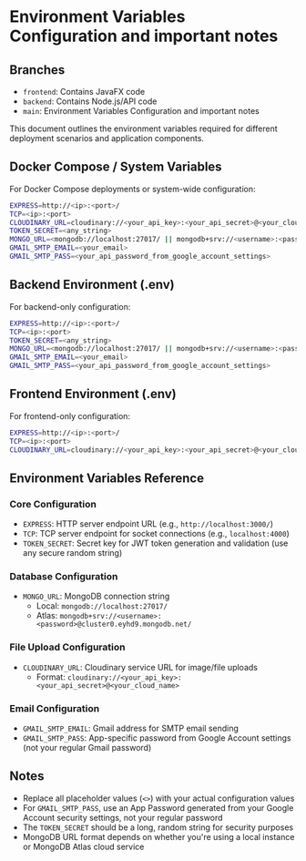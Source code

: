 # Environment Variables Configuration and important notes

## Branches
- `frontend`: Contains JavaFX code  
- `backend`: Contains Node.js/API code  
- `main`: Environment Variables Configuration and important notes

This document outlines the environment variables required for different deployment scenarios and application components.

## Docker Compose / System Variables

For Docker Compose deployments or system-wide configuration:

```bash
EXPRESS=http://<ip>:<port>/
TCP=<ip>:<port>
CLOUDINARY_URL=cloudinary://<your_api_key>:<your_api_secret>@<your_cloud_name>
TOKEN_SECRET=<any_string>
MONGO_URL=<mongodb://localhost:27017/ || mongodb+srv://<username>:<password>@cluster0.eyhd9.mongodb.net/>
GMAIL_SMTP_EMAIL=<your_email>
GMAIL_SMTP_PASS=<your_api_password_from_google_account_settings>
```

## Backend Environment (.env)

For backend-only configuration:

```bash
EXPRESS=http://<ip>:<port>/
TCP=<ip>:<port>
TOKEN_SECRET=<any_string>
MONGO_URL=<mongodb://localhost:27017/ || mongodb+srv://<username>:<password>@cluster0.eyhd9.mongodb.net/>
GMAIL_SMTP_EMAIL=<your_email>
GMAIL_SMTP_PASS=<your_api_password_from_google_account_settings>
```

## Frontend Environment (.env)

For frontend-only configuration:

```bash
EXPRESS=http://<ip>:<port>/
TCP=<ip>:<port>
CLOUDINARY_URL=cloudinary://<your_api_key>:<your_api_secret>@<your_cloud_name>

```

## Environment Variables Reference

### Core Configuration
- `EXPRESS`: HTTP server endpoint URL (e.g., `http://localhost:3000/`)
- `TCP`: TCP server endpoint for socket connections (e.g., `localhost:4000`)
- `TOKEN_SECRET`: Secret key for JWT token generation and validation (use any secure random string)

### Database Configuration
- `MONGO_URL`: MongoDB connection string
  - Local: `mongodb://localhost:27017/`
  - Atlas: `mongodb+srv://<username>:<password>@cluster0.eyhd9.mongodb.net/`

### File Upload Configuration
- `CLOUDINARY_URL`: Cloudinary service URL for image/file uploads
  - Format: `cloudinary://<your_api_key>:<your_api_secret>@<your_cloud_name>`

### Email Configuration
- `GMAIL_SMTP_EMAIL`: Gmail address for SMTP email sending
- `GMAIL_SMTP_PASS`: App-specific password from Google Account settings (not your regular Gmail password)

## Notes

- Replace all placeholder values (`<>`) with your actual configuration values
- For `GMAIL_SMTP_PASS`, use an App Password generated from your Google Account security settings, not your regular password
- The `TOKEN_SECRET` should be a long, random string for security purposes
- MongoDB URL format depends on whether you're using a local instance or MongoDB Atlas cloud service